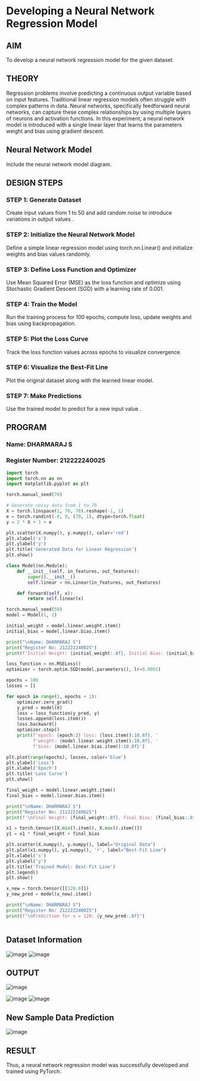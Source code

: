 # Developing a Neural Network Regression Model

## AIM
To develop a neural network regression model for the given dataset.

## THEORY
Regression problems involve predicting a continuous output variable based on input features. Traditional linear regression models often struggle with complex patterns in data. Neural networks, specifically feedforward neural networks, can capture these complex relationships by using multiple layers of neurons and activation functions. In this experiment, a neural network model is introduced with a single linear layer that learns the parameters weight and bias using gradient descent.

## Neural Network Model
Include the neural network model diagram.

## DESIGN STEPS
### STEP 1: Generate Dataset

Create input values  from 1 to 50 and add random noise to introduce variations in output values .

### STEP 2: Initialize the Neural Network Model

Define a simple linear regression model using torch.nn.Linear() and initialize weights and bias values randomly.

### STEP 3: Define Loss Function and Optimizer

Use Mean Squared Error (MSE) as the loss function and optimize using Stochastic Gradient Descent (SGD) with a learning rate of 0.001.

### STEP 4: Train the Model

Run the training process for 100 epochs, compute loss, update weights and bias using backpropagation.

### STEP 5: Plot the Loss Curve

Track the loss function values across epochs to visualize convergence.

### STEP 6: Visualize the Best-Fit Line

Plot the original dataset along with the learned linear model.

### STEP 7: Make Predictions

Use the trained model to predict  for a new input value .

## PROGRAM

### Name: DHARMARAJ S

### Register Number: 212222240025

```python
import torch
import torch.nn as nn
import matplotlib.pyplot as plt

torch.manual_seed(70)

# Generate noisy data from 1 to 70
X = torch.linspace(1, 70, 70).reshape(-1, 1)
e = torch.randint(-8, 9, (70, 1), dtype=torch.float)
y = 2 * X + 1 + e

plt.scatter(X.numpy(), y.numpy(), color='red')
plt.xlabel('x')
plt.ylabel('y')
plt.title('Generated Data for Linear Regression')
plt.show()

class Model(nn.Module):
    def __init__(self, in_features, out_features):
        super().__init__()
        self.linear = nn.Linear(in_features, out_features)

    def forward(self, x):
        return self.linear(x)

torch.manual_seed(59)
model = Model(1, 1)

initial_weight = model.linear.weight.item()
initial_bias = model.linear.bias.item()

print("\nName: DHARMARAJ S")
print("Register No: 212222240025")
print(f'Initial Weight: {initial_weight:.8f}, Initial Bias: {initial_bias:.8f}\n')

loss_function = nn.MSELoss()
optimizer = torch.optim.SGD(model.parameters(), lr=0.0001)

epochs = 100
losses = []

for epoch in range(1, epochs + 1):
    optimizer.zero_grad()
    y_pred = model(X)
    loss = loss_function(y_pred, y)
    losses.append(loss.item())
    loss.backward()
    optimizer.step()
    print(f'epoch: {epoch:2} loss: {loss.item():10.8f}, '
          f'weight: {model.linear.weight.item():10.8f}, '
          f'bias: {model.linear.bias.item():10.8f}')

plt.plot(range(epochs), losses, color='blue')
plt.ylabel('Loss')
plt.xlabel('Epoch')
plt.title('Loss Curve')
plt.show()

final_weight = model.linear.weight.item()
final_bias = model.linear.bias.item()

print("\nName: DHARMARAJ S")
print("Register No: 212222240025")
print(f'\nFinal Weight: {final_weight:.8f}, Final Bias: {final_bias:.8f}')

x1 = torch.tensor([X.min().item(), X.max().item()])
y1 = x1 * final_weight + final_bias

plt.scatter(X.numpy(), y.numpy(), label="Original Data")
plt.plot(x1.numpy(), y1.numpy(), 'r', label="Best-Fit Line")
plt.xlabel('x')
plt.ylabel('y')
plt.title('Trained Model: Best-Fit Line')
plt.legend()
plt.show()

x_new = torch.tensor([[120.0]])
y_new_pred = model(x_new).item()

print("\nName: DHARMARAJ S")
print("Register No: 212222240025")
print(f"\nPrediction for x = 120: {y_new_pred:.8f}")



```

## Dataset Information

![image](https://github.com/user-attachments/assets/8f8a35e0-3005-4620-b730-72f93760202d)
![image](https://github.com/user-attachments/assets/4d84665d-d547-4715-b9a5-fc38e0b3c81a)



## OUTPUT

![image](https://github.com/user-attachments/assets/02039e62-8a70-406c-aec0-808512873b81)

![image](https://github.com/user-attachments/assets/ce7382f8-e364-4f19-8173-05a4a3647168)
![image](https://github.com/user-attachments/assets/54c84ca7-32b5-451e-a50f-648cdf29ca27)


## New Sample Data Prediction

![image](https://github.com/user-attachments/assets/3ffd452f-0fee-4d08-bc4e-fd594a4c42f7)

## RESULT
Thus, a neural network regression model was successfully developed and trained using PyTorch.
